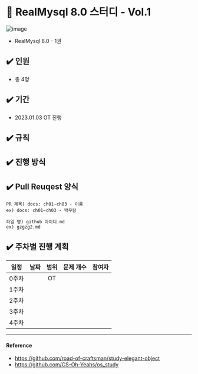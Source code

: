 # 📌 RealMysql 8.0 스터디 - Vol.1
![image](https://user-images.githubusercontent.com/56028408/210354042-cef12393-88ac-4e00-aa85-908a4a4ee504.png)
- RealMysql 8.0 - 1권

## ✔️ 인원
- 총 4명

## ✔️ 기간
- 2023.01.03 OT 진행

## ✔️ 규칙


## ✔️ 진행 방식


## ✔️ Pull Reuqest 양식
```text
PR 제목) docs: ch01~ch03 - 이름
ex) docs: ch01~ch03 - 박우람

파일 명) github 아이디.md
ex) gzgzg2.md
```

## ✔️ 주차별 진행 계획
|일정|날짜|범위|문제 개수|참여자
|:--:|:--:|:--:|:--:|:--:|
|0주차||OT||
|1주차|||| |
|2주차|||| |
|3주차|||||
|4주차|||||

---

#### Reference 
- https://github.com/road-of-craftsman/study-elegant-object
- https://github.com/CS-Oh-Yeahs/os_study    
